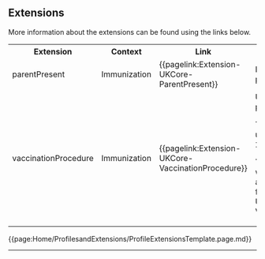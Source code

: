 ## Extensions

More information about the extensions can be found using the links below.

<table class="assets" title="Extension list">
<tr>
<th class="width20">Extension</th>
<th class="width20">Context</th>
<th class="width30">Link</th>
<th class="width30">Comment</th>
</tr>
<tr>
<td>parentPresent</td>
<td>Immunization</td>
<td>{{pagelink:Extension-UKCore-ParentPresent}}</td>
<td>Indicates if a parent was present at an immunisation.</td>
</tr>
<tr>
<td>vaccinationProcedure</td>
<td>Immunization</td>
<td>{{pagelink:Extension-UKCore-VaccinationProcedure}}</td>
<td>Used to hold an immunisation procedure code.

This extension SHOULD be used when `Immunization.status`=`completed`. 

This relates to the vaccine that was administered (procedure) and SHOULD be a SNOMED CT from {{pagelink:ValueSet-UKCore-VaccinationProcedure}}</td>
</tr>
</table>

{{page:Home/ProfilesandExtensions/ProfileExtensionsTemplate.page.md}}

---